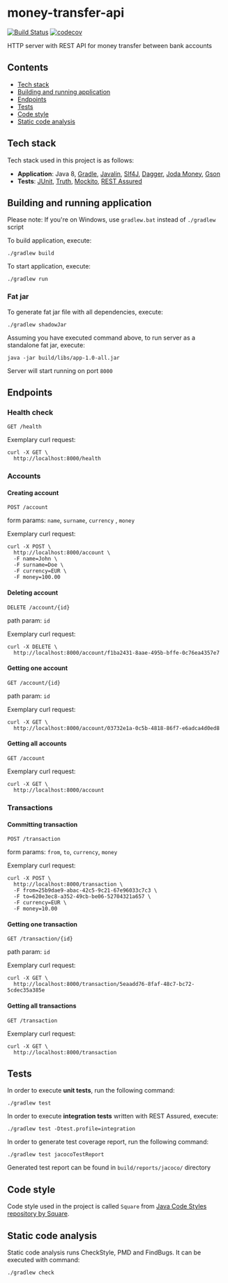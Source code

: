 # money-transfer-api

[![Build Status](https://img.shields.io/travis/pwittchen/money-transfer-api.svg?branch=master&style=flat-square)](https://travis-ci.org/pwittchen/money-transfer-api) [![codecov](https://img.shields.io/codecov/c/github/pwittchen/money-transfer-api/master.svg?style=flat-square&label=coverage)](https://codecov.io/gh/pwittchen/money-transfer-api/branch/master)

HTTP server with REST API for money transfer between bank accounts

Contents
--------
- [Tech stack](#tech-stack)
- [Building and running application](#building-and-running-application)
- [Endpoints](#endpoints)
- [Tests](#tests)
- [Code style](#code-style)
- [Static code analysis](#static-code-analysis)

Tech stack
----------

Tech stack used in this project is as follows:

- **Application**: Java 8, [Gradle](https://gradle.org/), [Javalin](https://javalin.io), [Slf4J](https://www.slf4j.org/), [Dagger](https://github.com/google/dagger), [Joda Money](http://www.joda.org/joda-money/), [Gson](https://github.com/google/gson)
- **Tests**: [JUnit](https://junit.org/), [Truth](https://github.com/google/truth), [Mockito](https://github.com/mockito/mockito), [REST Assured](https://github.com/rest-assured/rest-assured)

Building and running application
--------------------------------

Please note: If you're on Windows, use `gradlew.bat` instead of `./gradlew` script

To build application, execute:

```
./gradlew build
```

To start application, execute:

```
./gradlew run
```

### Fat jar

To generate fat jar file with all dependencies, execute:

```
./gradlew shadowJar
```

Assuming you have executed command above, to run server as a standalone fat jar, execute:

```
java -jar build/libs/app-1.0-all.jar
```

Server will start running on port `8000`

Endpoints
---------

### Health check

```
GET /health
```

Exemplary curl request:

```
curl -X GET \
  http://localhost:8000/health
```

### Accounts

#### Creating account

```
POST /account
```

form params: `name`, `surname`, `currency` , `money`

Exemplary curl request:

```
curl -X POST \
  http://localhost:8000/account \
  -F name=John \
  -F surname=Doe \
  -F currency=EUR \
  -F money=100.00
```

#### Deleting account

```
DELETE /account/{id}
```

path param: `id`

Exemplary curl request:

```
curl -X DELETE \
  http://localhost:8000/account/f1ba2431-8aae-495b-bffe-0c76ea4357e7
```

#### Getting one account

```
GET /account/{id}
```

path param: `id`

Exemplary curl request:

```
curl -X GET \
  http://localhost:8000/account/03732e1a-0c5b-4818-86f7-e6adca4d0ed8
```

#### Getting all accounts

```
GET /account
```

Exemplary curl request:

```
curl -X GET \
  http://localhost:8000/account
```

### Transactions

#### Committing transaction

```
POST /transaction
```

form params: `from`, `to`, `currency`, `money`

Exemplary curl request:

```
curl -X POST \
  http://localhost:8000/transaction \
  -F from=25b9dae9-abac-42c5-9c21-67e96033c7c3 \
  -F to=620e3ec8-a352-49cb-be06-52704321a657 \
  -F currency=EUR \
  -F money=10.00
```

#### Getting one transaction

```
GET /transaction/{id}
```

path param: `id`

Exemplary curl request:

```
curl -X GET \
  http://localhost:8000/transaction/5eaadd76-8faf-48c7-bc72-5cdec35a385e
```

#### Getting all transactions

```
GET /transaction
```

Exemplary curl request:

```
curl -X GET \
  http://localhost:8000/transaction
```

Tests
-----

In order to execute **unit tests**, run the following command:

```
./gradlew test
```

In order to execute **integration tests** written with REST Assured, execute:

```
./gradlew test -Dtest.profile=integration
```

In order to generate test coverage report, run the following command:

```
./gradlew test jacocoTestReport
```

Generated test report can be found in `build/reports/jacoco/` directory

Code style
----------

Code style used in the project is called `Square` from [Java Code Styles repository by Square](https://github.com/square/java-code-styles).

Static code analysis
--------------------

Static code analysis runs CheckStyle, PMD and FindBugs. It can be executed with command:

```
./gradlew check
```
